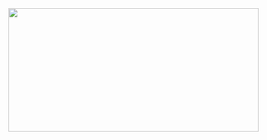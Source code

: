 <img src="https://github.com/bhavesh1129/All-In-One-Interview-Preparation/blob/main/Core%20Subjects/Operating%20System/OS%20Banner.gif" width="100%" height="250">
